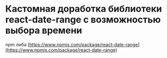 # Кастомная доработка библиотеки react-date-range с возможностью выбора времени

npm либа [https://www.npmjs.com/package/react-date-range](https://www.npmjs.com/package/react-date-range)
